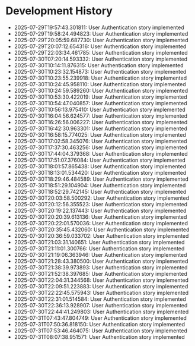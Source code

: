 # Development History

- 2025-07-29T19:57:43.301811: User Authentication story implemented
- 2025-07-29T19:58:24.494823: User Authentication story implemented
- 2025-07-29T20:05:59.687730: User Authentication story implemented
- 2025-07-29T20:07:12.654316: User Authentication story implemented
- 2025-07-29T22:03:34.461785: User Authentication story implemented
- 2025-07-30T07:20:14.593332: User Authentication story implemented
- 2025-07-30T10:14:11.876315: User Authentication story implemented
- 2025-07-30T10:23:32.154873: User Authentication story implemented
- 2025-07-30T10:23:55.239918: User Authentication story implemented
- 2025-07-30T10:24:45.958110: User Authentication story implemented
- 2025-07-30T10:24:59.589260: User Authentication story implemented
- 2025-07-30T10:53:30.422019: User Authentication story implemented
- 2025-07-30T10:54:47.040857: User Authentication story implemented
- 2025-07-30T10:56:13.975410: User Authentication story implemented
- 2025-07-30T16:04:56.624577: User Authentication story implemented
- 2025-07-30T16:26:56.006227: User Authentication story implemented
- 2025-07-30T16:42:30.963301: User Authentication story implemented
- 2025-07-30T16:58:15.774025: User Authentication story implemented
- 2025-07-30T17:02:58.345076: User Authentication story implemented
- 2025-07-30T17:37:30.463256: User Authentication story implemented
- 2025-07-30T17:44:04.379368: User Authentication story implemented
- 2025-07-30T17:51:07.376084: User Authentication story implemented
- 2025-07-30T18:01:57.865438: User Authentication story implemented
- 2025-07-30T18:13:01.534420: User Authentication story implemented
- 2025-07-30T18:29:46.484589: User Authentication story implemented
- 2025-07-30T18:51:29.104904: User Authentication story implemented
- 2025-07-30T18:52:29.742145: User Authentication story implemented
- 2025-07-30T20:03:58.500292: User Authentication story implemented
- 2025-07-30T20:12:56.355523: User Authentication story implemented
- 2025-07-30T20:19:22.137443: User Authentication story implemented
- 2025-07-30T20:20:39.613136: User Authentication story implemented
- 2025-07-30T20:22:01.570036: User Authentication story implemented
- 2025-07-30T20:35:45.432060: User Authentication story implemented
- 2025-07-30T20:36:59.033702: User Authentication story implemented
- 2025-07-30T21:03:31.140651: User Authentication story implemented
- 2025-07-30T21:11:01.300766: User Authentication story implemented
- 2025-07-30T21:19:06.363946: User Authentication story implemented
- 2025-07-30T21:28:43.380500: User Authentication story implemented
- 2025-07-30T21:38:39.973893: User Authentication story implemented
- 2025-07-30T21:52:38.397685: User Authentication story implemented
- 2025-07-30T22:04:31.344568: User Authentication story implemented
- 2025-07-30T22:09:51.223883: User Authentication story implemented
- 2025-07-30T22:22:45.575943: User Authentication story implemented
- 2025-07-30T22:31:01.514584: User Authentication story implemented
- 2025-07-30T22:36:13.928907: User Authentication story implemented
- 2025-07-30T22:44:41.249803: User Authentication story implemented
- 2025-07-31T07:43:47.804749: User Authentication story implemented
- 2025-07-31T07:50:36.818150: User Authentication story implemented
- 2025-07-31T07:53:46.464075: User Authentication story implemented
- 2025-07-31T08:07:38.951571: User Authentication story implemented
